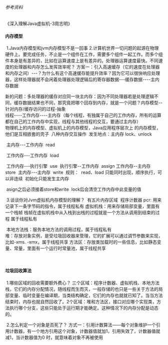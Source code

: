 ###### 参考资料

《深入理解Java虚拟机-3周志明》

#### 内存模型

​		1.Java内存模型和jvm内存模型不是一回事
​		2.计算机世界一切问题的起源在物理硬件上。要完成任务，不止是一个组件在工作，需要多个组件一起工作。而多个组件本身是有差异的，比如在运算速度上是有差异的。处理器运算速度最快。
​		不同速度的处理器和内存怎么发挥效率呢？
​				方案一：引入高速缓存（它的速度在处理器和内存之间）---？为什么有这个高速缓存能提升效率？因为它可以很快响应处理器，这样处理器就不会闲着
​				处理器处理逻辑后的寄存器数据---缓存数据----主内存数据

​				新的问题：多处理器的缓存对应同一块主内存：因为不同处理器若是处理逻辑不同，缓存数据结果也不同，那究竟把哪个回存到内存，就是一个问题？
​				内存模型--针对内存/缓存访问的过程-抽象	
​				线程----工作内存----主内存（每个线程，有独属于自己的工作内存，所有的运算都在自己的工作内存中实现，线程与其他线程的交互，要通过主内存）		
​				物理机上的内存模型、虚拟机上的内存模型，Java应用程序层次上 的内存模型，他们是互相嵌套的壳子
​				八种内存交互操作
​						发生地点：主内存
​								lock、unlock

​										   主内存---工作内存
​													read

​										   工作内存---工作内存
​													load

​											工作内存---执行引擎
​														use
​											执行引擎--工作内存
​														assign
​										  工作内存--主内存
​													store
​										  主内存---主内存
​													write
​						规则：
​								read、load 只能同时出现，顺序执行，可以非连续
​								初始化只能发生主内存

​								asign之后必须接着store和write
​								lock后会清空工作内存中此变量的值			



​					3.谈谈你对Jvm虚拟机内存模型的理解？
​							有五片内存区域
​							程序计数器 pcr: 用来记录下一条字节码的指令，属于线程私有
​							虚拟机栈：用来存储局部变量，里面有一个栈帧
​												栈帧在虚拟机栈中从入栈到出栈的过程就是一个方法从调用到结束的过程
​												属于线程私有													

​							本地方法栈：服务本地方法的调用过程，属于线程私有	
​							堆：存放对象实例，是受垃圾回收器来管理，它的扩展可以通过调节参数来实现，比如-xms. -xmx，属于线程共享
​							方法区：存放类加载时的一些信息，比如静态变量、常量，里面有一个运行时常量池，属于线程共享

​					

#### 垃圾回收算法

​		1.哪些区域的回收需要额外费心？
​				三个区域：程序计数器、虚拟机栈、本地方法栈，它们的内存分配情况，随线程而生而灭，一般存储的也只是一些关于方法的局部变量、临时变量
​									在编译期，当类结构确定，它们的内存也就就已知了。当当方法结束时，内存也就自然回收了。
​				2个区域：堆和方法区，接口对应哪个实现类，方法执行哪个分支，这些只能处于运行期才能确定。这种情况下的内存分配是动态的。

​		2.怎么判定一个对象是否死了？
​				方式一：引用计数算法——每个对象维护一个引用计数器，有一个地方引用这个对象，计数器值就加1，引用失效了，计数器值就减1，当计数器值为0 时，就意味着对象不再被使用
​						







#### 